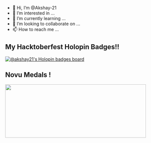 - 👋 Hi, I’m @Akshay-21
- 👀 I’m interested in ...
- 🌱 I’m currently learning ...
- 💞️ I’m looking to collaborate on ...
- 📫 How to reach me ...

<!---
Akshay-21/Akshay-21 is a ✨ special ✨ repository because its `README.md` (this file) appears on your GitHub profile.
You can click the Preview link to take a look at your changes.
--->

## My Hacktoberfest Holopin Badges!! 

[![@akshay21's Holopin badges board](https://holopin.me/akshay21)](https://holopin.io/@akshay21)


## Novu Medals !

<a href="https://novu.co/contributors/Akshay-21/"><img src="https://contributors.novu.co/profiles/Akshay-21-small.jpg" height="170" width="450" alt="" /></a>

